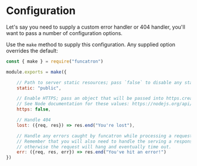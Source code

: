 # Configuration

Let's say you need to supply a custom error handler or 404 handler, you'll want to pass a number of configuration options.

Use the `make` method to supply this configuration. Any supplied option overrides the default:

```javascript
const { make } = require("funcatron")

module.exports = make({

    // Path to server static resources; pass `false` to disable any static file serving
    static: "public",

    // Enable HTTPS; pass an object that will be passed into https.createServer to enable HTTPS.
    // See Node documentation for these values: https://nodejs.org/api/https.html#https_https_createserver_options_requestlistener
    https: false,

    // Handle 404
    lost: ({req, res}) => res.end("You're lost"),

    // Handle any errors caught by funcatron while processing a request.
    // Remember that you will also need to handle the serving a response
    // otherwise the request will hang and eventually time out.
    err: ({req, res, err}) => res.end("You've hit an error!")
})
```



